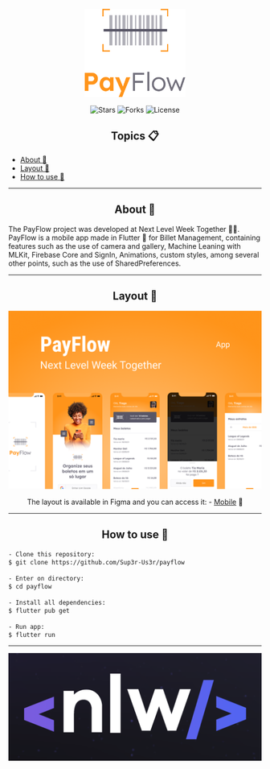 <p align="center">
  <img alt="PayFlow" src=".github/payflow-logo.png" width="200px">
</p>

<p align="center">
  <img src="https://img.shields.io/github/stars/Sup3r-Us3r/payflow?label=stars&message=MIT&color=000000&labelColor=8257e5" alt="Stars">
  <img src="https://img.shields.io/github/forks/Sup3r-Us3r/payflow?label=forks&message=MIT&color=000000&labelColor=8257e5" alt="Forks">     
  <img  src="https://img.shields.io/static/v1?label=license&message=MIT&color=000000&labelColor=8257e5" alt="License">

</p>

<h2 align="center">Topics 📋</h2>

   <p>
   
   - [About 📖](#about-)
   - [Layout 🎨](#layout-)
   - [How to use 🤔](#how-to-use-)

   </p>

---

<h2 align="center">About 📖</h2>
   
<p>
   The PayFlow project was developed at Next Level Week Together 💜💚. <br>
   PayFlow is a mobile app made in Flutter 💙 for Billet Management, containing features such as the use of camera and gallery, Machine Leaning with MLKit,
   Firebase Core and SignIn, Animations, custom styles, among several other points, such as the use of SharedPreferences. <br>
</p>

---

<h2 align="center">Layout 🎨</h2>

   <p align="center">
      <img alt="PayFlow" title="PayFlow" src=".github/cover.png" />
   </p>

   <p align="center">
      The layout is available in Figma and you can access it:
      - <a href="https://www.figma.com/file/kLK7FYnWKMoN68sQXcSniu/PayFlow">Mobile</a> 📱
   </p>

---

<h2 align="center">How to use 🤔</h2>

   ```
   - Clone this repository:
   $ git clone https://github.com/Sup3r-Us3r/payflow

   - Enter on directory:
   $ cd payflow

   - Install all dependencies:
   $ flutter pub get

   - Run app: 
   $ flutter run
   ```

---

   <p align="center">
      <img alt="NLW" title="PayFlow" src=".github/nlw.png" />
   </p>